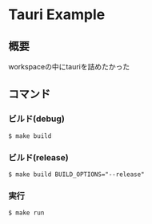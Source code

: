 # Tauri Example

## 概要

workspaceの中にtauriを詰めたかった

## コマンド

### ビルド(debug)

```
$ make build
```

### ビルド(release)

```
$ make build BUILD_OPTIONS="--release"
```

### 実行

```
$ make run
```

